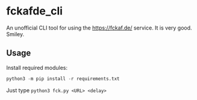 # fckafde_cli
An unofficial CLI tool for using the https://fckaf.de/ service. It is very good. Smiley.

## Usage
Install required modules:

```python
python3 -m pip install -r requirements.txt
```

Just type ``python3 fck.py <URL> <delay>``
